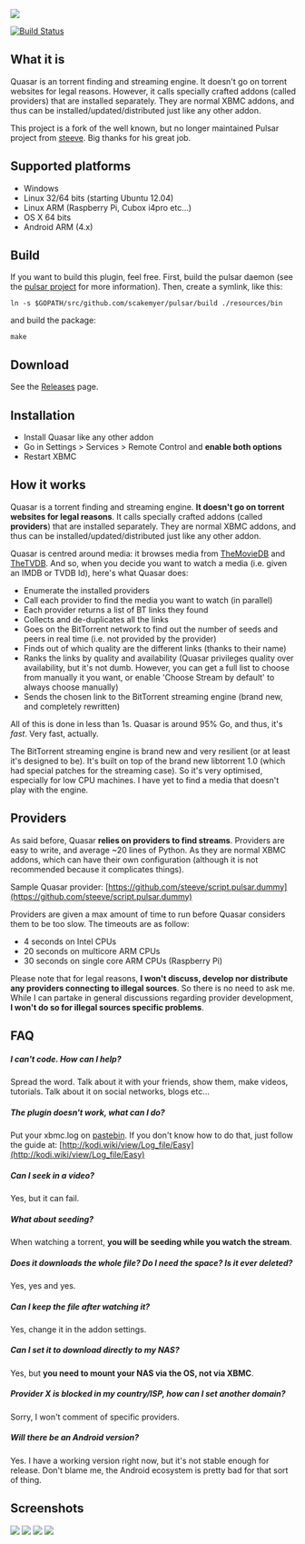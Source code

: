 ![](http://i.imgur.com/4eQhijh.png)

[![Build Status](https://travis-ci.org/scakemyer/plugin.video.pulsar.svg?branch=master)](https://travis-ci.org/scakemyer/plugin.video.pulsar)

What it is
----------
Quasar is an torrent finding and streaming engine. It doesn't go on torrent websites for legal reasons. However, it calls specially crafted addons (called providers) that are installed separately. They are normal XBMC addons, and thus can be installed/updated/distributed just like any other addon.

This project is a fork of the well known, but no longer maintained Pulsar project from [steeve](https://github.com/steeve).
Big thanks for his great job.

Supported platforms
-------------------
- Windows
- Linux 32/64 bits (starting Ubuntu 12.04)
- Linux ARM (Raspberry Pi, Cubox i4pro etc...)
- OS X 64 bits
- Android ARM (4.x)

Build
-----
If you want to build this plugin, feel free. First, build the pulsar daemon (see the [pulsar project](https://github.com/scakemyer/pulsar) for more information). Then, create a symlink, like this:
```
ln -s $GOPATH/src/github.com/scakemyer/pulsar/build ./resources/bin
```
and build the package:
```
make
```

Download
--------
See the [Releases](https://github.com/scakemyer/plugin.video.pulsar/releases) page.


Installation
------------
- Install Quasar like any other addon
- Go in Settings > Services > Remote Control and **enable both options**
- Restart XBMC


How it works
------------
Quasar is a torrent finding and streaming engine. **It doesn't go on torrent websites for legal reasons**. It calls specially crafted addons (called **providers**) that are installed separately. They are normal XBMC addons, and thus can be installed/updated/distributed just like any other addon.

Quasar is centred around media: it browses media from [TheMovieDB](https://www.themoviedb.org/) and [TheTVDB](http://thetvdb.com/).
And so, when you decide you want to watch a media (i.e. given an IMDB or TVDB Id), here's what Quasar does:

- Enumerate the installed providers
- Call each provider to find the media you want to watch (in parallel)
- Each provider returns a list of BT links they found
- Collects and de-duplicates all the links
- Goes on the BitTorrent network to find out the number of seeds and peers in real time (i.e. not provided by the provider)
- Finds out of which quality are the different links (thanks to their name)
- Ranks the links by quality and availability (Quasar privileges quality over availability, but it's not dumb. However, you can get a full list to choose from manually it you want, or enable 'Choose Stream by default' to always choose manually)
- Sends the chosen link to the BitTorrent streaming engine (brand new, and completely rewritten)

All of this is done in less than 1s. Quasar is around 95% Go, and thus, it's *fast*. Very fast, actually.

The BitTorrent streaming engine is brand new and very resilient (or at least it's designed to be). It's built on top of the brand new libtorrent 1.0 (which had special patches for the streaming case). So it's very optimised, especially for low CPU machines. I have yet to find a media that doesn't play with the engine.


Providers
---------
As said before, Quasar **relies on providers to find streams**. Providers are easy to write, and average ~20 lines of Python. As they are normal XBMC addons, which can have their own configuration (although it is not recommended because it complicates things).

Sample Quasar provider: [https://github.com/steeve/script.pulsar.dummy](https://github.com/steeve/script.pulsar.dummy)

Providers are given a max amount of time to run before Quasar considers them to be too slow. The timeouts are as follow:
- 4 seconds on Intel CPUs
- 20 seconds on multicore ARM CPUs
- 30 seconds on single core ARM CPUs (Raspberry Pi)

Please note that for legal reasons, **I won't discuss, develop nor distribute any providers connecting to illegal sources**. So there is no need to ask me.
While I can partake in general discussions regarding provider development, **I won't do so for illegal sources specific problems**.


FAQ
---
##### I can't code. How can I help?
Spread the word. Talk about it with your friends, show them, make videos, tutorials. Talk about it on social networks, blogs etc...

##### The plugin doesn't work, what can I do?
Put your xbmc.log on [pastebin](http://pastebin.com/).
If you don't know how to do that, just follow the guide at: [http://kodi.wiki/view/Log_file/Easy](http://kodi.wiki/view/Log_file/Easy)

##### Can I seek in a video?
Yes, but it can fail.

##### What about seeding?
When watching a torrent, **you will be seeding while you watch the stream**.

##### Does it downloads the whole file? Do I need the space? Is it ever deleted?
Yes, yes and yes.

##### Can I keep the file after watching it?
Yes, change it in the addon settings.

##### Can I set it to download directly to my NAS?
Yes, but **you need to mount your NAS via the OS, not via XBMC**.

##### Provider X is blocked in my country/ISP, how can I set another domain?
Sorry, I won't comment of specific providers.

##### Will there be an Android version?
Yes. I have a working version right now, but it's not stable enough for release. Don't blame me, the Android ecosystem is pretty bad for that sort of thing.


Screenshots
-----------
![](http://i.imgur.com/uchej1p.png)
![](http://i.imgur.com/0ybvekN.jpg)
![](http://i.imgur.com/L103Xt1.jpg)
![](http://i.imgur.com/8qSwVk1.jpg)
